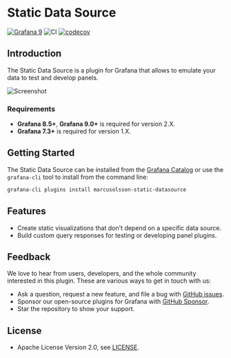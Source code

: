 # Static Data Source

[![Grafana 9](https://img.shields.io/badge/Grafana-9.0.1-orange)](https://www.grafana.com)
![CI](https://github.com/volkovlabs/volkovlabs-static-datasource/workflows/CI/badge.svg)
[![codecov](https://codecov.io/gh/VolkovLabs/volkovlabs-static-datasource/branch/main/graph/badge.svg?token=0m6f0ktUar)](https://codecov.io/gh/VolkovLabs/volkovlabs-static-datasource)

## Introduction

The Static Data Source is a plugin for Grafana that allows to emulate your data to test and develop panels.

![Screenshot](https://github.com/volkovlabs/volkovlabs-static-datasource/raw/main/src/img/dark.png)

### Requirements

- **Grafana 8.5+**, **Grafana 9.0+** is required for version 2.X.
- **Grafana 7.3+** is required for version 1.X.

## Getting Started

The Static Data Source can be installed from the [Grafana Catalog](https://grafana.com/grafana/plugins/marcusolsson-static-datasource/) or use the `grafana-cli` tool to install from the command line:

```bash
grafana-cli plugins install marcusolsson-static-datasource
```

## Features

- Create static visualizations that don't depend on a specific data source.
- Build custom query responses for testing or developing panel plugins.

## Feedback

We love to hear from users, developers, and the whole community interested in this plugin. These are various ways to get in touch with us:

- Ask a question, request a new feature, and file a bug with [GitHub issues](https://github.com/volkovlabs/volkovlabs-static-datasource/issues/new/choose).
- Sponsor our open-source plugins for Grafana with [GitHub Sponsor](https://github.com/sponsors/VolkovLabs).
- Star the repository to show your support.

## License

- Apache License Version 2.0, see [LICENSE](https://github.com/volkovlabs/volkovlabs-static-datasource/blob/main/LICENSE).
